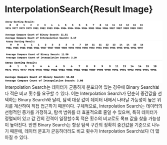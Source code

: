 # InterpolationSearch{Result Image}
![](./is1.png)
![](./is2.png)
![](./is3.png)
Interpolation Search는 데이터가 균등하게 분포되어 있는 경우에 Binary Search보다 적은 비교 횟수를 요구할 수 있다. 이는 Interpolation Search가 단순히 중간값을 선택하는 Binary Search와 달리, 탐색 대상 값이 데이터 내에서 나타날 가능성이 높은 위치를 계산하여 직접 접근하기 때문이다.
구체적으로, Interpolation Search는 데이터의 선형적인 증가를 가정하고, 탐색 범위를 더 효율적으로 줄일 수 있으며, 특히 데이터가 정렬되어 있고 값 간의 간격이 일정할수록 적은 횟수의 비교로도 목표 값을 찾을 가능성이 높아진다.
반면 Binary Search는 항상 탐색 구간의 정확히 중간값을 기준으로 나누기 때문에, 데이터 분포가 균등하더라도 비교 횟수가 Interpolation Search보다 더 많아질 수 있다.
